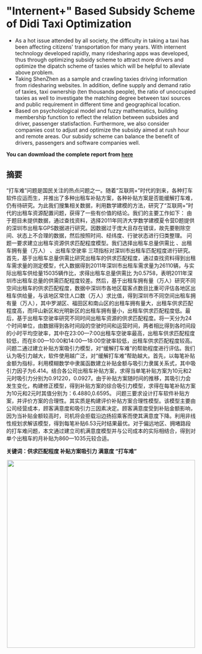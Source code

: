 # "Internent+" Based Subsidy Scheme of Didi Taxi Optimization
- As a hot issue attended by all society, the difficulty in taking a taxi has been affecting citizens' transportation for many years. With internent technology developed rapidly, many ridesharing apps was developed, thus through optimizing subsidy scheme to attract more drivers and optimize the dipatch scheme of taxies which will be helpful to alleviate above problem.
- Taking ShenZhen as a sample and crawling taxies driving information from ridesharing websites. In addition, define supply and demand ratio of taxies, taxi ownership (ten thousands people), the ratio of unoccupied taxies as well to investigate the matching degree between taxi sources and public requirement in different time and geographical location.
- Based on psycholological model and fuzzy mathematics, building membership function to reflect the relation between subsides and driver, passenger statisfaction. Furthermore, we also consider companies cost to adjust and optimize the subsidy aimed at rush hour and remote areas. Our subsidy scheme can balance the benefit of drivers, passengers and software companies well.

**You can dowmload the complete report from [here](https://github.com/PrideLee/The-subsidy-scheme-of-DiDi/blob/master/%E5%9F%BA%E4%BA%8E%E2%80%9C%E4%BA%92%E8%81%94%E7%BD%91%2B%E2%80%9D%E7%9A%84%E5%87%BA%E7%A7%9F%E8%BD%A6%E8%A1%A5%E8%B4%B4%E6%96%B9%E6%A1%88%E4%BC%98%E5%8C%96%E7%A0%94%E7%A9%B6.pdf)**

## 摘要

“打车难”问题是国民关注的热点问题之一。随着“互联网+”时代的到来，各种打车软件应运而生，并推出了多种出租车补贴方案，各种补贴方案是否能缓解打车难，仍有待研究。为此我们搜集相关数据，利用数学建模的方法，研究了“互联网+”时代的出租车资源配置问题，获得了一些有价值的结论。我们的主要工作如下： 由于题目未提供数据，通过查找资料，选择2011年同济大学数学建模夏令营D题提供的深圳市出租车GPS数据进行研究。因数据过于庞大且存在错误，故先要剔除空间、状态上不合理的数据，然后按照时间、经纬度、行驶状态进行归类整理。  问题一要求建立出租车资源供求匹配程度模型。我们选择出租车总量供需比 、出租车拥有量（万人） 、出租车空驶率 三项指标对深圳市出租车匹配程度进行研究。首先，基于出租车总量供需比研究出租车的供求匹配程度，通过查找资料得到出租车需求量的测定模型，代入数据得到2011年深圳市出租车需求量为26110辆，与实际出租车供给量15035辆作比，求得出租车总量供需比 为0.5758，表明2011年深圳市出租车总量的供需匹配程度较差。然后，基于出租车拥有量（万人）研究不同空间出租车的供求匹配程度，数据中深圳市各地区载客点数目比重可评估各地区出租车供给量，与该地区常住人口数（万人）求比值，得到深圳市不同空间出租车拥有量（万人），其中罗湖区、福田区和南山区的出租车拥有量大，出租车供求匹配程度高，而坪山新区和光明新区的出租车拥有量小，出租车供求匹配程度低。最后，基于出租车空驶率研究不同时间出租车资源的供求匹配程度。将一天分为24个时间单位，由数据得到各时间段的空驶时间和运营时间，两者相比得到各时间段的小时平均空驶率，其中在23:00—7:00出租车空驶率最高，出租车供求匹配程度较低，而在8:00—10:00和14:00—18:00空驶率较低，出租车供求匹配程度较高。 问题二通过建立补贴方案吸引力模型，对“缓解打车难”的帮助程度进行评估。我们认为吸引力越大，软件使用越广泛，对“缓解打车难”帮助越大。首先，以每笔补贴金额为指标，利用模糊数学中隶属函数建立补贴金额与吸引力隶属关系式，其中吸引力因子为6.414。结合各公司出租车补贴方案，求得当单笔补贴方案为10元和2元时吸引力分别为0.91220，0.0927。由于补贴方案随时间的推移，其吸引力会发生变化，构建修正模型，得到补贴方案的综合吸引力模型，求得在每笔补贴方案为10元和2元时其值分别为：6.4880,0.6595。 问题三要求设计打车软件补贴方案，并评价方案的合理性。其实质是构建评价补贴方案合理性模型。该模型主要由公司经营成本，顾客满意度和吸引力三因素决定。顾客满意度受到补贴金额影响，因为当补贴金额较高时，司机将会拒载沿边扬招乘客而使其满意度下降。利用非线性规划求解该模型，得到每笔补贴6.53元时结果最优。对于偏远地区、拥堵路段的打车难问题，本文通过建立司机满意度模型并与公司成本的实际相结合，得到对单个出租车的月补贴为860—1035元较合适。  

**关键词：供求匹配程度 补贴方案吸引力 满意度 “打车难”**

<div align=center><img width="500" height="500" src="https://github.com/PrideLee/The-subsidy-scheme-of-DiDi/blob/master/taxi_distribution.png"/></div>
